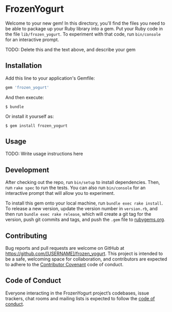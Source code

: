 # FrozenYogurt

Welcome to your new gem! In this directory, you'll find the files you need to be able to package up your Ruby library into a gem. Put your Ruby code in the file `lib/frozen_yogurt`. To experiment with that code, run `bin/console` for an interactive prompt.

TODO: Delete this and the text above, and describe your gem

## Installation

Add this line to your application's Gemfile:

```ruby
gem 'frozen_yogurt'
```

And then execute:

    $ bundle

Or install it yourself as:

    $ gem install frozen_yogurt

## Usage

TODO: Write usage instructions here

## Development

After checking out the repo, run `bin/setup` to install dependencies. Then, run `rake spec` to run the tests. You can also run `bin/console` for an interactive prompt that will allow you to experiment.

To install this gem onto your local machine, run `bundle exec rake install`. To release a new version, update the version number in `version.rb`, and then run `bundle exec rake release`, which will create a git tag for the version, push git commits and tags, and push the `.gem` file to [rubygems.org](https://rubygems.org).

## Contributing

Bug reports and pull requests are welcome on GitHub at https://github.com/[USERNAME]/frozen_yogurt. This project is intended to be a safe, welcoming space for collaboration, and contributors are expected to adhere to the [Contributor Covenant](http://contributor-covenant.org) code of conduct.

## Code of Conduct

Everyone interacting in the FrozenYogurt project’s codebases, issue trackers, chat rooms and mailing lists is expected to follow the [code of conduct](https://github.com/[USERNAME]/frozen_yogurt/blob/master/CODE_OF_CONDUCT.md).
